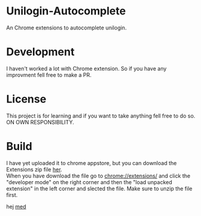 # Unilogin-Autocomplete
An Chrome extensions to autocomplete unilogin.

<h1>Development</h1>
<span>I haven't worked a lot with Chrome extension. So if you have any improvment fell free to make a PR.</span>

<h1>License</h1>
This project is for learning and if you want to take anything fell free to do so. ON OWN RESPONSIBILITY.

<h1>Build</h1>

<span>
  I have yet uploaded it to chrome appstore, but you can download the Extensions zip file 
  <a href="https://github.com/Theo3010/Unilogin-Autocomplete/files/7594953/Extensions.zip" target="_blank">her</a>.
  <br>
  When you have download the file go to 
  <u>chrome://extensions/</u>
  and click the "developer mode" on the right corner and then the "load unpacked extension" in the left corner and slected the file. Make sure to unzip the file first.
</span>

<p>hej <u>med</u></p>
